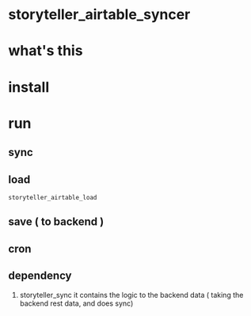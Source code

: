 # storyteller_airtable_syncer

# what's this 


# install

# run
## sync

## load
```
storyteller_airtable_load
```

## save ( to backend ) 

## cron

## dependency
1. storyteller_sync
it contains the logic to the backend data ( taking the backend rest data, and does sync)

